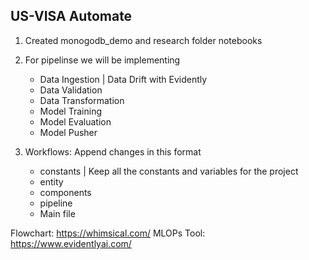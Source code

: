 ## US-VISA Automate

1. Created monogodb_demo and research folder notebooks
2. For pipelinse we will be implementing
    - Data Ingestion | Data Drift with Evidently
    - Data Validation
    - Data Transformation
    - Model Training 
    - Model Evaluation
    - Model Pusher

3. Workflows: Append changes in this format
    - constants | Keep all the constants and variables for the project
    - entity
    - components
    - pipeline
    - Main file

Flowchart: https://whimsical.com/
MLOPs Tool: https://www.evidentlyai.com/